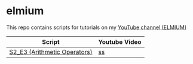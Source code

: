 # elmium
This repo contains scripts for tutorials on my [YouTube channel (ELMIUM)](https://www.youtube.com/@elmium)


| Script | Youtube Video |
| --- | --- |
| [S2_E3 (Arithmetic Operators)](https://github.com/bioinfmatters/elmium/blob/main/S2_E3%20(Arithmetic%20Operators).R) | [ss](https://youtu.be/mPllukGEiDE?si=sWQ4z36fNXyl5abH) |


